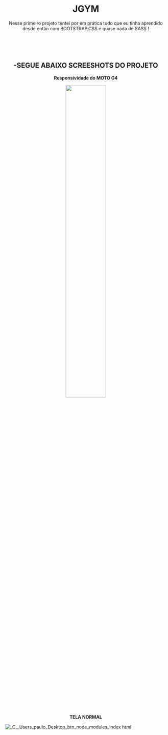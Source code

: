 <h1 align="center"> JGYM </h1> </center>
<p align="center">Nesse primeiro projeto tentei por em prática tudo que eu tinha aprendido desde então com BOOTSTRAP,CSS e quase nada de SASS ! </p>
</br>
</br>
</br>
 <h2 align="center"><b>-SEGUE ABAIXO SCREESHOTS DO PROJETO</b></h2>

<p align="center"><b> Responsividade do MOTO G4</b> </p>
<p align="center"><img width="50%" hight="100%" src= "https://user-images.githubusercontent.com/61383712/88487078-8c87c080-cf58-11ea-9014-b273a1c3cb62.png"/> </p>


<p align="center"><b> TELA NORMAL </b> </p>

![_C__Users_paulo_Desktop_btn_node_modules_index html](https://user-images.githubusercontent.com/61383712/88487419-4bdd7680-cf5b-11ea-9f8f-21b9dedac1ee.png)
